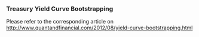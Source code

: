 ### Treasury Yield Curve Bootstrapping

Please refer to the corresponding article on http://www.quantandfinancial.com/2012/08/yield-curve-bootstrapping.html
